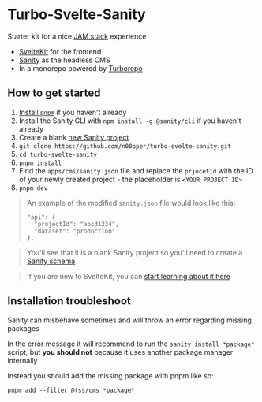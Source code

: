 # Turbo-Svelte-Sanity

Starter kit for a nice [JAM stack](https://jamstack.org/) experience

- [SvelteKit](https://kit.svelte.dev/) for the frontend
- [Sanity](https://sanity.io) as the headless CMS
- In a monorepo powered by [Turborepo](https://turborepo.org)

## How to get started

1. [Install `pnpm`](https://pnpm.io/installation) if you haven't already
1. Install the Sanity CLI with `npm install -g @sanity/cli` if you haven't already
1. Create a blank [new Sanity project](https://www.sanity.io/get-started/1)
1. `git clone https://github.com/n00pper/turbo-svelte-sanity.git`
1. `cd turbo-svelte-sanity`
1. `pnpm install`
1. Find the `apps/cms/sanity.json` file and replace the `prjocetId` with the ID of your newly created project - the placeholder is `<YOUR PROJECT ID>`
1. `pnpm dev`

> An example of the modified `sanity.json` file would look like this:
> ```
> "api": {
>   "projectId": "abcd1234",
>   "dataset": "production"
> },
> ```

> You'll see that it is a blank Sanity project so you'll need to create a [Sanity schema](https://www.sanity.io/docs/create-a-schema-and-configure-sanity-studio)

> If you are new to SvelteKit, you can [start learning about it here](https://kit.svelte.dev/docs/introduction)

## Installation troubleshoot

Sanity can misbehave sometimes and will throw an error regarding missing packages

In the error message it will recommend to run the `sanity install *package*` script, but **you should not** 
because it uses another package manager internally

Instead you should add the missing package with pnpm like so:

`pnpm add --filter @tss/cms *package*`